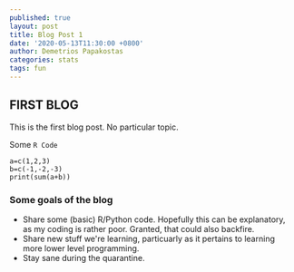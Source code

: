 ```yaml
---
published: true
layout: post
title: Blog Post 1
date: '2020-05-13T11:30:00 +0800'
author: Demetrios Papakostas
categories: stats
tags: fun
---
```

## FIRST BLOG ##
This is the first blog post.  No particular topic.

Some <code>R Code</code>
```{r}
a=c(1,2,3)
b=c(-1,-2,-3)
print(sum(a+b))
```

<h3>Some goals of the blog  </h3>
<ul class="default">
  <li> Share some (basic) R/Python code.  Hopefully this can be explanatory, as my coding is rather poor.  Granted, that could also backfire.</li>
  
  
  <li> Share new stuff we're learning, particuarly as it pertains to learning more lower level programming.</li>
  
  
  <li>Stay sane during the quarantine.</li>
</ul>
